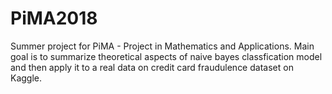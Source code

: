 # PiMA2018

Summer project for PiMA - Project in Mathematics and Applications. Main goal is to summarize theoretical aspects of naive bayes classfication model and then apply it to a real data on credit card fraudulence dataset on Kaggle.

